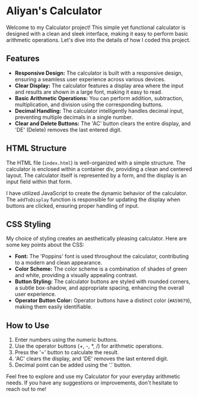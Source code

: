 # Aliyan's Calculator

Welcome to my Calculator project! This simple yet functional calculator is designed with a clean and sleek interface, making it easy to perform basic arithmetic operations. Let's dive into the details of how I coded this project.

## Features

- **Responsive Design:** The calculator is built with a responsive design, ensuring a seamless user experience across various devices.
- **Clear Display:** The calculator features a display area where the input and results are shown in a large font, making it easy to read.
- **Basic Arithmetic Operations:** You can perform addition, subtraction, multiplication, and division using the corresponding buttons.
- **Decimal Handling:** The calculator intelligently handles decimal input, preventing multiple decimals in a single number.
- **Clear and Delete Buttons:** The 'AC' button clears the entire display, and 'DE' (Delete) removes the last entered digit.

## HTML Structure

The HTML file (`index.html`) is well-organized with a simple structure. The calculator is enclosed within a container div, providing a clean and centered layout. The calculator itself is represented by a form, and the display is an input field within that form.

I have utilized JavaScript to create the dynamic behavior of the calculator. The `addToDisplay` function is responsible for updating the display when buttons are clicked, ensuring proper handling of input.

## CSS Styling

My choice of styling creates an aesthetically pleasing calculator. Here are some key points about the CSS:

- **Font:** The 'Poppins' font is used throughout the calculator, contributing to a modern and clean appearance.
- **Color Scheme:** The color scheme is a combination of shades of green and white, providing a visually appealing contrast.
- **Button Styling:** The calculator buttons are styled with rounded corners, a subtle box-shadow, and appropriate spacing, enhancing the overall user experience.
- **Operator Button Color:** Operator buttons have a distinct color (`#A59079`), making them easily identifiable.

## How to Use

1. Enter numbers using the numeric buttons.
2. Use the operator buttons (+, -, *, /) for arithmetic operations.
3. Press the '=' button to calculate the result.
4. 'AC' clears the display, and 'DE' removes the last entered digit.
5. Decimal point can be added using the '.' button.

Feel free to explore and use my Calculator for your everyday arithmetic needs. If you have any suggestions or improvements, don't hesitate to reach out to me!


